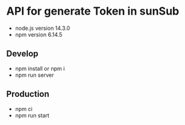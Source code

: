 # API for generate Token in sunSub


- node.js version 14.3.0 
- npm version 6.14.5

## Develop

- npm install or npm i
- npm run server

## Production

- npm ci
- npm run start
